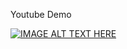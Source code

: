 Youtube Demo

[![IMAGE ALT TEXT HERE](https://img.youtube.com/vi/wHwq-MsZXcQ/0.jpg)](https://www.youtube.com/watch?v=wHwq-MsZXcQ)
